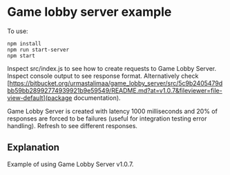 # Game lobby server example

To use:
```
npm install
npm run start-server
npm start
```

Inspect src/index.js to see how to create requests to Game Lobby Server.
Inspect console output to see response format.
Alternatively check [https://bitbucket.org/urmastalimaa/game_lobby_server/src/5c9b2405479dbb59bb28992774939921b9e59549/README.md?at=v1.0.7&fileviewer=file-view-default](package documentation).

Game Lobby Server is created with latency 1000 milliseconds and 20% of
responses are forced to be failures (useful for integration testing error
handling). Refresh to see different responses.

## Explanation

Example of using Game Lobby Server v1.0.7.
